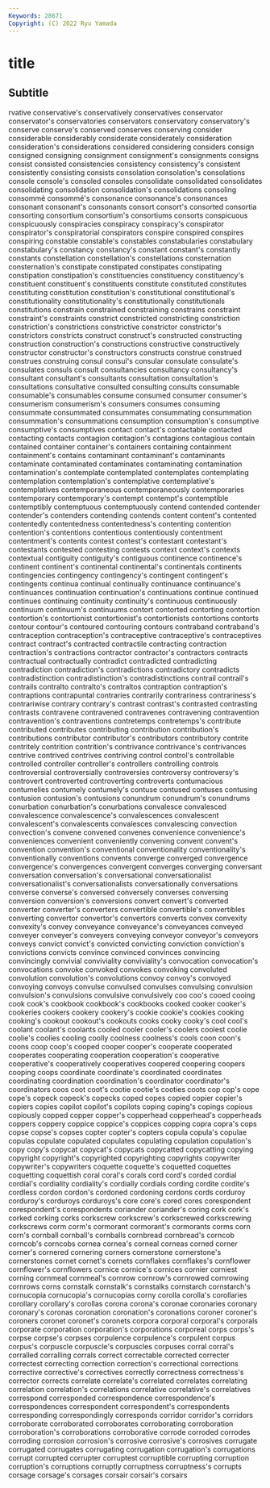 ```yaml
---
Keywords: 28671
Copyright: (C) 2022 Ryu Yamada
---
```



# title

## Subtitle
rvative conservative's conservatively
conservatives conservator conservator's conservatories conservators conservatory conservatory's conserve conserve's conserved
conserves conserving consider considerable considerably considerate considerately consideration consideration's considerations
considered considering considers consign consigned consigning consignment consignment's consignments consigns
consist consisted consistencies consistency consistency's consistent consistently consisting consists consolation
consolation's consolations console console's consoled consoles consolidate consolidated consolidates consolidating
consolidation consolidation's consolidations consoling consommé consommé's consonance consonance's consonances consonant
consonant's consonants consort consort's consorted consortia consorting consortium consortium's consortiums
consorts conspicuous conspicuously conspiracies conspiracy conspiracy's conspirator conspirator's conspiratorial conspirators
conspire conspired conspires conspiring constable constable's constables constabularies constabulary constabulary's
constancy constancy's constant constant's constantly constants constellation constellation's constellations consternation
consternation's constipate constipated constipates constipating constipation constipation's constituencies constituency constituency's
constituent constituent's constituents constitute constituted constitutes constituting constitution constitution's constitutional
constitutional's constitutionality constitutionality's constitutionally constitutionals constitutions constrain constrained constraining constrains
constraint constraint's constraints constrict constricted constricting constriction constriction's constrictions constrictive
constrictor constrictor's constrictors constricts construct construct's constructed constructing construction construction's
constructions constructive constructively constructor constructor's constructors constructs construe construed construes
construing consul consul's consular consulate consulate's consulates consuls consult consultancies
consultancy consultancy's consultant consultant's consultants consultation consultation's consultations consultative consulted
consulting consults consumable consumable's consumables consume consumed consumer consumer's consumerism
consumerism's consumers consumes consuming consummate consummated consummates consummating consummation consummation's
consummations consumption consumption's consumptive consumptive's consumptives contact contact's contactable contacted
contacting contacts contagion contagion's contagions contagious contain contained container container's
containers containing containment containment's contains contaminant contaminant's contaminants contaminate contaminated
contaminates contaminating contamination contamination's contemplate contemplated contemplates contemplating contemplation contemplation's
contemplative contemplative's contemplatives contemporaneous contemporaneously contemporaries contemporary contemporary's contempt contempt's
contemptible contemptibly contemptuous contemptuously contend contended contender contender's contenders contending
contends content content's contented contentedly contentedness contentedness's contenting contention contention's
contentions contentious contentiously contentment contentment's contents contest contest's contestant contestant's
contestants contested contesting contests context context's contexts contextual contiguity contiguity's
contiguous continence continence's continent continent's continental continental's continentals continents contingencies
contingency contingency's contingent contingent's contingents continua continual continually continuance continuance's
continuances continuation continuation's continuations continue continued continues continuing continuity continuity's
continuous continuously continuum continuum's continuums contort contorted contorting contortion contortion's
contortionist contortionist's contortionists contortions contorts contour contour's contoured contouring contours
contraband contraband's contraception contraception's contraceptive contraceptive's contraceptives contract contract's contracted
contractile contracting contraction contraction's contractions contractor contractor's contractors contracts contractual
contractually contradict contradicted contradicting contradiction contradiction's contradictions contradictory contradicts contradistinction
contradistinction's contradistinctions contrail contrail's contrails contralto contralto's contraltos contraption contraption's
contraptions contrapuntal contraries contrarily contrariness contrariness's contrariwise contrary contrary's contrast
contrast's contrasted contrasting contrasts contravene contravened contravenes contravening contravention contravention's
contraventions contretemps contretemps's contribute contributed contributes contributing contribution contribution's contributions
contributor contributor's contributors contributory contrite contritely contrition contrition's contrivance contrivance's
contrivances contrive contrived contrives contriving control control's controllable controlled controller
controller's controllers controlling controls controversial controversially controversies controversy controversy's controvert
controverted controverting controverts contumacious contumelies contumely contumely's contuse contused contuses
contusing contusion contusion's contusions conundrum conundrum's conundrums conurbation conurbation's conurbations
convalesce convalesced convalescence convalescence's convalescences convalescent convalescent's convalescents convalesces convalescing
convection convection's convene convened convenes convenience convenience's conveniences convenient conveniently
convening convent convent's convention convention's conventional conventionality conventionality's conventionally conventions
convents converge converged convergence convergence's convergences convergent converges converging conversant
conversation conversation's conversational conversationalist conversationalist's conversationalists conversationally conversations converse converse's
conversed conversely converses conversing conversion conversion's conversions convert convert's converted
converter converter's converters convertible convertible's convertibles converting convertor convertor's convertors
converts convex convexity convexity's convey conveyance conveyance's conveyances conveyed conveyer
conveyer's conveyers conveying conveyor conveyor's conveyors conveys convict convict's convicted
convicting conviction conviction's convictions convicts convince convinced convinces convincing convincingly
convivial conviviality conviviality's convocation convocation's convocations convoke convoked convokes convoking
convoluted convolution convolution's convolutions convoy convoy's convoyed convoying convoys convulse
convulsed convulses convulsing convulsion convulsion's convulsions convulsive convulsively coo coo's
cooed cooing cook cook's cookbook cookbook's cookbooks cooked cooker cooker's
cookeries cookers cookery cookery's cookie cookie's cookies cooking cooking's cookout
cookout's cookouts cooks cooky cooky's cool cool's coolant coolant's coolants
cooled cooler cooler's coolers coolest coolie coolie's coolies cooling coolly
coolness coolness's cools coon coon's coons coop coop's cooped cooper
cooper's cooperate cooperated cooperates cooperating cooperation cooperation's cooperative cooperative's cooperatively
cooperatives coopered coopering coopers cooping coops coordinate coordinate's coordinated coordinates
coordinating coordination coordination's coordinator coordinator's coordinators coos coot coot's cootie
cootie's cooties coots cop cop's cope cope's copeck copeck's copecks
coped copes copied copier copier's copiers copies copilot copilot's copilots
coping coping's copings copious copiously copped copper copper's copperhead copperhead's
copperheads coppers coppery coppice coppice's coppices copping copra copra's cops
copse copse's copses copter copter's copters copula copula's copulae copulas
copulate copulated copulates copulating copulation copulation's copy copy's copycat copycat's
copycats copycatted copycatting copying copyright copyright's copyrighted copyrighting copyrights copywriter
copywriter's copywriters coquette coquette's coquetted coquettes coquetting coquettish coral coral's
corals cord cord's corded cordial cordial's cordiality cordiality's cordially cordials
cording cordite cordite's cordless cordon cordon's cordoned cordoning cordons cords
corduroy corduroy's corduroys corduroys's core core's cored cores corespondent corespondent's
corespondents coriander coriander's coring cork cork's corked corking corks corkscrew
corkscrew's corkscrewed corkscrewing corkscrews corm corm's cormorant cormorant's cormorants corms
corn corn's cornball cornball's cornballs cornbread cornbread's corncob corncob's corncobs
cornea cornea's corneal corneas corned corner corner's cornered cornering corners
cornerstone cornerstone's cornerstones cornet cornet's cornets cornflakes cornflakes's cornflower cornflower's
cornflowers cornice cornice's cornices cornier corniest corning cornmeal cornmeal's cornrow
cornrow's cornrowed cornrowing cornrows corns cornstalk cornstalk's cornstalks cornstarch cornstarch's
cornucopia cornucopia's cornucopias corny corolla corolla's corollaries corollary corollary's corollas
corona corona's coronae coronaries coronary coronary's coronas coronation coronation's coronations
coroner coroner's coroners coronet coronet's coronets corpora corporal corporal's corporals
corporate corporation corporation's corporations corporeal corps corps's corpse corpse's corpses
corpulence corpulence's corpulent corpus corpus's corpuscle corpuscle's corpuscles corpuses corral
corral's corralled corralling corrals correct correctable corrected correcter correctest correcting
correction correction's correctional corrections corrective corrective's correctives correctly correctness correctness's
corrector corrects correlate correlate's correlated correlates correlating correlation correlation's correlations
correlative correlative's correlatives correspond corresponded correspondence correspondence's correspondences correspondent correspondent's
correspondents corresponding correspondingly corresponds corridor corridor's corridors corroborate corroborated corroborates
corroborating corroboration corroboration's corroborations corroborative corrode corroded corrodes corroding corrosion
corrosion's corrosive corrosive's corrosives corrugate corrugated corrugates corrugating corrugation corrugation's
corrugations corrupt corrupted corrupter corruptest corruptible corrupting corruption corruption's corruptions
corruptly corruptness corruptness's corrupts corsage corsage's corsages corsair corsair's corsairs

